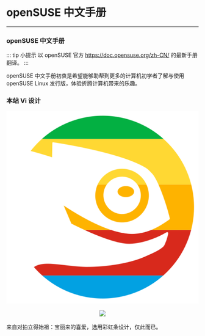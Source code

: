 # openSUSE 中文手册
---

### openSUSE 中文手册

::: tip 小提示
以 openSUSE 官方 https://doc.opensuse.org/zh-CN/ 的最新手册翻译。
:::

openSUSE 中文手册初衷是希望能够助帮到更多的计算机初学者了解与使用 openSUSE Linux 发行版，体验折腾计算机带来的乐趣。

<!-- readme: collaborators,contributors -start -->
<!-- readme: collaborators,contributors -end -->

### 本站 Vi 设计
![[favicon]](./public/favicon.svg)

<p align="center">
<img src="[open](https://holton-jiang.github.io/cn-manual/favicon.svg)" height="300">
</p>
来自对拍立得始祖：宝丽来的喜爱，选用彩虹条设计，仅此而已。
